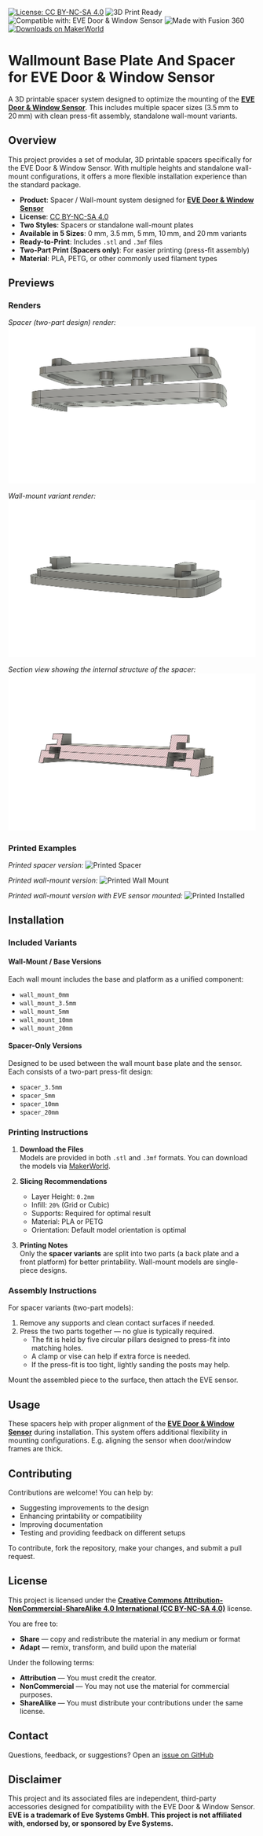 [![License: CC BY-NC-SA 4.0](https://img.shields.io/badge/License-CC--BY--NC--SA--4.0-lightgrey.svg)](https://creativecommons.org/licenses/by-nc-sa/4.0/)
![3D Print Ready](https://img.shields.io/badge/3D_Print-Ready-brightgreen.svg)
![Compatible with: EVE Door & Window Sensor](https://img.shields.io/badge/Compatible_With-EVE%20Sensor-blue.svg)
![Made with Fusion 360](https://img.shields.io/badge/Made_with-Fusion%20360-orange.svg)
[![Downloads on MakerWorld](https://img.shields.io/badge/MakerWorld-Download-blueviolet?logo=printables)](https://makerworld.com/en/models/your-model-id-here)

# Wallmount Base Plate And Spacer for EVE Door & Window Sensor

A 3D printable spacer system designed to optimize the mounting of the [**EVE Door & Window Sensor**](https://www.evehome.com/en/eve-door-window). This includes multiple spacer sizes (3.5 mm to 20 mm) with clean press-fit assembly, standalone wall-mount variants.

## Overview

This project provides a set of modular, 3D printable spacers specifically for the EVE Door & Window Sensor. With multiple heights and standalone wall-mount configurations, it offers a more flexible installation experience than the standard package.

- **Product**: Spacer / Wall-mount system designed for [**EVE Door & Window Sensor**](https://www.evehome.com/en/eve-door-window)
- **License**: [CC BY-NC-SA 4.0](https://creativecommons.org/licenses/by-nc-sa/4.0/)
- **Two Styles**: Spacers or standalone wall-mount plates
- **Available in 5 Sizes**: 0 mm, 3.5 mm, 5 mm, 10 mm, and 20 mm variants  
- **Ready-to-Print**: Includes `.stl` and `.3mf` files
- **Two-Part Print (Spacers only)**: For easier printing (press-fit assembly)
- **Material**: PLA, PETG, or other commonly used filament types

## Previews

### Renders

*Spacer (two-part design) render:*
![Spacer Render](images/render_spacer.png)

*Wall-mount variant render:*
![Wall Mount Render](images/render_wallmount.png)

*Section view showing the internal structure of the spacer:*
![Section View](images/render_section.png)

### Printed Examples

*Printed spacer version:*
![Printed Spacer](images/printed_spacer.png)

*Printed wall-mount version:*
![Printed Wall Mount](images/printed_wallmount.png)

*Printed wall-mount version with EVE sensor mounted:*
![Printed Installed](images/printed_installed.png)

## Installation

### Included Variants

#### Wall-Mount / Base Versions  
Each wall mount includes the base and platform as a unified component:
- `wall_mount_0mm`
- `wall_mount_3.5mm`
- `wall_mount_5mm`
- `wall_mount_10mm`
- `wall_mount_20mm`

#### Spacer-Only Versions  
Designed to be used between the wall mount base plate and the sensor. Each consists of a two-part press-fit design:
- `spacer_3.5mm`
- `spacer_5mm`
- `spacer_10mm`
- `spacer_20mm`

### Printing Instructions

1. **Download the Files**  
   Models are provided in both `.stl` and `.3mf` formats.
   You can download the models via [MakerWorld](https://makerworld.com/en/models/your-model-id-here).

2. **Slicing Recommendations**
   - Layer Height: `0.2mm`  
   - Infill: `20%` (Grid or Cubic)  
   - Supports: Required for optimal result
   - Material: PLA or PETG  
   - Orientation: Default model orientation is optimal

3. **Printing Notes**  
   Only the **spacer variants** are split into two parts (a back plate and a front platform) for better printability. Wall-mount models are single-piece designs.

### Assembly Instructions

For spacer variants (two-part models):
1. Remove any supports and clean contact surfaces if needed.
2. Press the two parts together — no glue is typically required.  
   - The fit is held by five circular pillars designed to press-fit into matching holes.
   - A clamp or vise can help if extra force is needed.
   - If the press-fit is too tight, lightly sanding the posts may help.

Mount the assembled piece to the surface, then attach the EVE sensor.

## Usage

These spacers help with proper alignment of the [**EVE Door & Window Sensor**](https://www.evehome.com/en/eve-door-window) during installation. This system offers additional flexibility in mounting configurations. E.g. aligning the sensor when door/window frames are thick.

## Contributing

Contributions are welcome! You can help by:
- Suggesting improvements to the design
- Enhancing printability or compatibility
- Improving documentation
- Testing and providing feedback on different setups

To contribute, fork the repository, make your changes, and submit a pull request.

## License

This project is licensed under the **[Creative Commons Attribution-NonCommercial-ShareAlike 4.0 International (CC BY-NC-SA 4.0)](https://creativecommons.org/licenses/by-nc-sa/4.0/)** license.

You are free to:
- **Share** — copy and redistribute the material in any medium or format  
- **Adapt** — remix, transform, and build upon the material  

Under the following terms:
- **Attribution** — You must credit the creator.  
- **NonCommercial** — You may not use the material for commercial purposes.  
- **ShareAlike** — You must distribute your contributions under the same license.

## Contact

Questions, feedback, or suggestions? Open an [issue on GitHub](https://github.com/healerz/eve-sensor-door-window-spacer/issues)

## Disclaimer
This project and its associated files are independent, third-party accessories designed for compatibility with the EVE Door & Window Sensor.
**EVE is a trademark of Eve Systems GmbH. This project is not affiliated with, endorsed by, or sponsored by Eve Systems.**